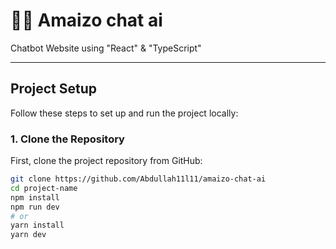 # 🧑‍💻 Amaizo chat ai 

Chatbot Website using "React" & "TypeScript"

---

## Project Setup

Follow these steps to set up and run the project locally:

### 1. **Clone the Repository**

First, clone the project repository from GitHub:

```bash
git clone https://github.com/Abdullah11l11/amaizo-chat-ai
cd project-name
npm install
npm run dev
# or
yarn install
yarn dev
